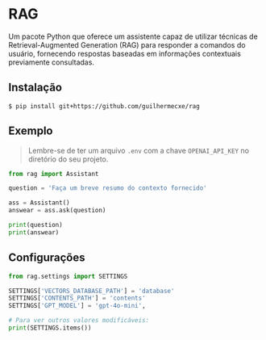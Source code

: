 # RAG
Um pacote Python que oferece um assistente capaz de utilizar técnicas de Retrieval-Augmented Generation (RAG) para responder a comandos do usuário, fornecendo respostas baseadas em informações contextuais previamente consultadas.

## Instalação

```console
$ pip install git+https://github.com/guilhermecxe/rag
```

## Exemplo

> Lembre-se de ter um arquivo `.env` com a chave `OPENAI_API_KEY` no diretório do seu projeto.

```py
from rag import Assistant

question = 'Faça um breve resumo do contexto fornecido'

ass = Assistant()
answear = ass.ask(question)

print(question)
print(answear)

```

## Configurações

```py
from rag.settings import SETTINGS

SETTINGS['VECTORS_DATABASE_PATH'] = 'database'
SETTINGS['CONTENTS_PATH'] = 'contents'
SETTINGS['GPT_MODEL'] = 'gpt-4o-mini',

# Para ver outros valores modificáveis:
print(SETTINGS.items())

```